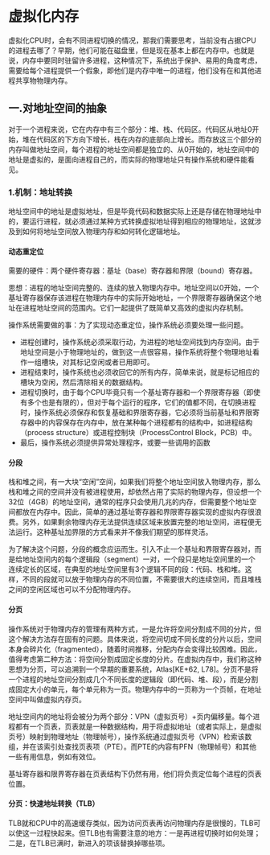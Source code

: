 # 虚拟化内存

​		虚拟化CPU时，会有不同进程切换的情况，那我们需要思考，当前没有占据CPU的进程去哪了？早期，他们可能在磁盘里，但是现在基本上都在内存中。也就是说，内存中要同时驻留许多进程，这种情况下，系统出于保护、易用的角度考虑，需要给每个进程提供一个假象，即他们是内存中唯一的进程，他们没有在和其他进程共享物物理内存。

## 一.对地址空间的抽象

​	对于一个进程来说，它在内存中有三个部分：堆、栈、代码区。代码区从地址0开始，堆在代码区的下方向下增长，栈在内存的底部向上增长。而存放这三个部分的内存叫做地址空间，每个进程的地址空间都是独立的、从0开始的，地址空间中的地址是虚拟的，是面向进程自己的，而实际的物理地址只有操作系统和硬件能看见。

### 1.机制：地址转换

​	地址空间中的地址是虚拟地址，但是毕竟代码和数据实际上还是存储在物理地址中的，要运行进程，就必须通过某种方式转换虚拟地址得到相应的物理地址，这就涉及到如何将地址空间放入物理内存和如何转化逻辑地址。

#### 动态重定位

需要的硬件：两个硬件寄存器：基址（base）寄存器和界限（bound）寄存器。

思想：进程的地址空间完整的、连续的放入物理内存中。地址空间以0开始，一个基址寄存器保存该进程在物理内存中的实际开始地址，一个界限寄存器确保这个地址在进程地址空间的范围内。它们一起提供了既简单又高效的虚拟内存机制。

操作系统需要做的事：为了实现动态重定位，操作系统必须要处理一些问题。

* 进程创建时，操作系统必须采取行动，为进程的地址空间找到内存空间。由于地址空间是小于物理地址的，做到这一点很容易，操作系统将整个物理地址看作一组槽块，对其标记空闲或者已用即可。
* 进程结束时，操作系统也必须收回它的所有内存，简单来说，就是标记相应的槽块为空闲，然后清除相关的数据结构。
* 进程切换时，由于每个CPU毕竟只有一个基址寄存器和一个界限寄存器（即使有多个也是有限的），但对于每个运行的程序，它们的值都不同，在切换进程时，操作系统必须保存和恢复基础和界限寄存器，它必须将当前基址和界限寄存器中的内容保存在内存中，放在某种每个进程都有的结构中，如进程结构（process structure）或进程控制块（ProcessControl Block，PCB）中。
* 最后，操作系统必须提供异常处理程序，或要一些调用的函数

#### 分段

​	栈和堆之间，有一大块“空闲”空间，如果我们将整个地址空间放入物理内存，那么栈和堆之间的空间并没有被进程使用，却依然占用了实际的物理内存，但设想一个32位（4GB）的地址空间，通常的程序只会使用几兆的内存，但需要整个地址空间都放在内存中。因此，简单的通过基址寄存器和界限寄存器实现的虚拟内存很浪费。另外，如果剩余物理内存无法提供连续区域来放置完整的地址空间，进程便无法运行。这种基址加界限的方式看来并不像我们期望的那样灵活。

​	为了解决这个问题，分段的概念应运而生。引入不止一个基址和界限寄存器对，而是给地址空间内的每个逻辑段（segment）一对，一个段只是地址空间里的一个连续定长的区域，在典型的地址空间里有3个逻辑不同的段：代码、栈和堆。这样，不同的段就可以放于物理内存的不同位置，不需要很大的连续空间，而且堆栈之间的空闲区域也可以不分配物理内存。

#### 分页

​	操作系统对于物理内存的管理有两种方式，一是允许将空间分割成不同的分片，但这个解决方法存在固有的问题。具体来说，将空间切成不同长度的分片以后，空间本身会碎片化（fragmented），随着时间推移，分配内存会变得比较困难。因此，值得考虑第二种方法：将空间分割成固定长度的分片。在虚拟内存中，我们称这种思想为分页，可以追溯到一个早期的重要系统，Atlas[KE+62, L78]。分页不是将一个进程的地址空间分割成几个不同长度的逻辑段（即代码、堆、段），而是分割成固定大小的单元，每个单元称为一页。物理内存中的一页称为一个页帧，在地址空间中叫做虚拟内存页。

​	地址空间内的地址将会被分为两个部分：VPN（虚拟页号）+页内偏移量。每个进程都有一个页表，页表就是一种数据结构，用于将虚拟地址（或者实际上，是虚拟页号）映射到物理地址（物理帧号），操作系统通过虚拟页号（VPN）检索该数组，并在该索引处查找页表项（PTE）。而PTE的内容有PFN（物理帧号）和其他一些有用信息，例如有效位。

​	基址寄存器和限界寄存器在页表结构下仍然有用，他们将负责定位每个进程的页表位置。

#### 分页：快速地址转换（TLB）

​	TLB就和CPU中的高速缓存类似，因为访问页表再访问物理内存是很慢的，TLB可以使这一过程快起来。但TLB也有需要注意的地方：一是再进程切换时如何处理；二是，在TLB已满时，新进入的项该替换掉哪些项。
